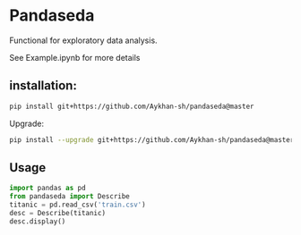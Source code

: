 # Pandaseda
Functional for exploratory data analysis.

See Example.ipynb for more details

## installation:
```bash
pip install git+https://github.com/Aykhan-sh/pandaseda@master
```
Upgrade:
```bash
pip install --upgrade git+https://github.com/Aykhan-sh/pandaseda@master
```
## Usage
```python
import pandas as pd
from pandaseda import Describe
titanic = pd.read_csv('train.csv')
desc = Describe(titanic)
desc.display()
```

